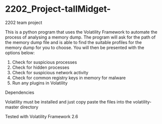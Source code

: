 # 2202_Project-tallMidget-
2202 team project 

This is a python program that uses the Volatility Framework to automate the process of analysing a memory dump. The program will ask for the path of the memory dump file and is able to find the suitable profiles for the memory dump for you to choose. You will then be presented with the options below: 

1. Check for suspicious processes
2. Check for hidden processes
3. Check for suspicious network activity
4. Check for common registry keys in memory for malware
5. Run any plugins in Volatility

Dependencies

Volatility must be installed and just copy paste the files into the volatility-master directory

Tested with Volatility Framework 2.6


